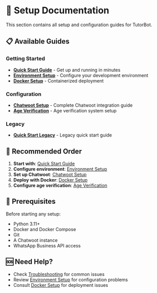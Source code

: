 # 🚀 Setup Documentation

This section contains all setup and configuration guides for TutorBot.

## 📋 **Available Guides**

### **Getting Started**
- **[Quick Start Guide](QUICK_START.md)** - Get up and running in minutes
- **[Environment Setup](ENVIRONMENT.md)** - Configure your development environment
- **[Docker Setup](DOCKER.md)** - Containerized deployment

### **Configuration**
- **[Chatwoot Setup](CHATWOOT_SETUP.md)** - Complete Chatwoot integration guide
- **[Age Verification](AGE_VERIFICATION.md)** - Age verification system setup

### **Legacy**
- **[Quick Start Legacy](QUICK_START_LEGACY.md)** - Legacy quick start guide

## 🎯 **Recommended Order**

1. **Start with**: [Quick Start Guide](QUICK_START.md)
2. **Configure environment**: [Environment Setup](ENVIRONMENT.md)
3. **Set up Chatwoot**: [Chatwoot Setup](CHATWOOT_SETUP.md)
4. **Deploy with Docker**: [Docker Setup](DOCKER.md)
5. **Configure age verification**: [Age Verification](AGE_VERIFICATION.md)

## 🔧 **Prerequisites**

Before starting any setup:

- Python 3.11+
- Docker and Docker Compose
- Git
- A Chatwoot instance
- WhatsApp Business API access

## 🆘 **Need Help?**

- Check [Troubleshooting](../DEPLOYMENT/TROUBLESHOOTING.md) for common issues
- Review [Environment Setup](ENVIRONMENT.md) for configuration problems
- Consult [Docker Setup](DOCKER.md) for deployment issues 